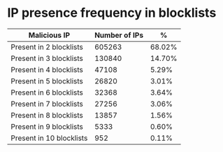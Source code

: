 # IP presence frequency in blocklists
| Malicious IP | Number of IPs | % |
|----|----|----|
| Present in 2 blocklists | 605263 | 68.02% |
| Present in 3 blocklists | 130840 | 14.70% |
| Present in 4 blocklists | 47108 | 5.29% |
| Present in 5 blocklists | 26820 | 3.01% |
| Present in 6 blocklists | 32368 | 3.64% |
| Present in 7 blocklists | 27256 | 3.06% |
| Present in 8 blocklists | 13857 | 1.56% |
| Present in 9 blocklists | 5333 | 0.60% |
| Present in 10 blocklists | 952 | 0.11% |
